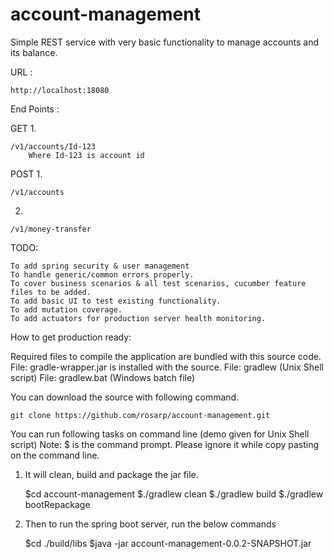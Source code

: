# account-management
Simple REST service with very basic functionality to manage accounts and its balance.

URL :
	
	http://localhost:18080

End Points :
	
GET
1.
	
	/v1/accounts/Id-123
		Where Id-123 is account id

POST
1.
	
	/v1/accounts

2.

	/v1/money-transfer

TODO:

	To add spring security & user management
	To handle generic/common errors properly.
	To cover business scenarios & all test scenarios, cucumber feature files to be added.
	To add basic UI to test existing functionality.
	To add mutation coverage.
	To add actuators for production server health monitoring.

How to get production ready:

Required files to compile the application are bundled with this source code.
File: gradle-wrapper.jar is installed with the source.
File: gradlew (Unix Shell script)
File: gradlew.bat (Windows batch file)

You can download the source with following command.

	git clone https://github.com/rosarp/account-management.git

You can run following tasks on command line (demo given for Unix Shell script)
Note: $ is the command prompt. Please ignore it while copy pasting on the command line.

1. It will clean, build and package the jar file.
	
	$cd account-management
	$./gradlew clean
	$./gradlew build
	$./gradlew bootRepackage

2. Then to run the spring boot server, run the below commands

	$cd ./build/libs
	$java -jar account-management-0.0.2-SNAPSHOT.jar

